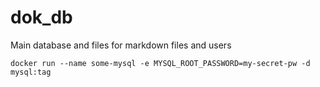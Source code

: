 # dok_db
Main database and files for markdown files and users

`docker run --name some-mysql -e MYSQL_ROOT_PASSWORD=my-secret-pw -d mysql:tag`